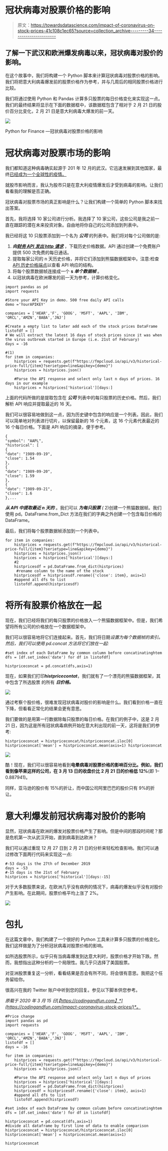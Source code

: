 # 冠状病毒对股票价格的影响

> 原文：<https://towardsdatascience.com/impact-of-coronavirus-on-stock-prices-41c108c1ec65?source=collection_archive---------34----------------------->

## 了解一下武汉和欧洲爆发病毒以来，冠状病毒对股价的影响。

在这个故事中，我们将构建一个 Python 脚本来计算冠状病毒对股票价格的影响。我们将把意大利病毒爆发前的股票价格作为参考，并与几周后的相同股票价格进行比较。

我们将通过使用 Python 和 Pandas 计算多只股票的每日价格变化来实现这一点。我们的最终结果将显示在下面的数据框中，该数据框包含了相对于 2 月 21 日的股价百分比变化，2 月 21 日是意大利病毒大爆发的前一天。

![](img/cec9b89f6d6e097bd28bc130d39635f5.png)

Python for Finance —冠状病毒对股票价格的影响

# 冠状病毒对股票市场的影响

我们都知道这种病毒确实起源于 201 年 12 月的武汉。它迅速发展到其他国家，最终[已经成为一个全球性的疫情。](https://www.nytimes.com/2020/03/11/health/coronavirus-pandemic-who.html)

就股市影响而言，我认为股市只是在意大利疫情爆发后才受到病毒的影响。让我们看看我的理解是否正确。

冠状病毒对股票市场的真正影响是什么？让我们构建一个简单的 Python 脚本来找出答案。

首先，我将选择 10 家公司进行分析。我选择了 10 家公司，这些公司是我之前一直在跟踪的潜在未来投资对象。自由地将你自己的公司添加到列表中。

我已经将这 10 只股票添加到一个名为 ***公司*** 的列表中。我们将对每个公司做的是:

1.  ***向[财务 API 发出 http 请求](https://fmpcloud.io/documentation)*** ，下载历史价格数据。API 通过创建一个免费账户提供 500 次免费的每日通话。
2.  提取每家公司的 n 天历史价格，并将它们添加到熊猫数据框架中。注意:检查 [API 历史价格端点](https://fmpcloud.io/api/v3/historical-price-full/AAPL?serietype=line&apikey=demo)以查看 API 响应的结构。
3.  将每个股票数据帧连接成一个 **s *单个数据帧*** 。
4.  以冠状病毒在欧洲爆发的前一天为参考，计算价格变化。

```
import pandas as pd
import requests

#Store your API Key in demo. 500 free daily API calls
demo ='YourAPIKEY'

companies = ['HEAR','F', 'GOOG', 'MSFT', 'AAPL', 'IBM', 'ORCL','AMZN','BABA','JNJ']

#Create a empty list to later add each of the stock prices DataFrame
listofdf = []
# We will extract the latest 16 days of stock prices since it was when the virus outbreak started in Europe (i.e. 21st of February)
days = -16

#(1)
for item in companies:
    histprices = requests.get(f"https://fmpcloud.io/api/v3/historical-price-full/{item}?serietype=line&apikey={demo}")
    histprices = histprices.json()

    #Parse the API response and select only last n days of prices. 16 days in our example
    histprices = histprices['historical'][days:]
```

上面的代码所做的是提取包含在 ***公司*** 列表中的每只股票的历史价格。然后，我们解析 API 响应并提取最近的 16 天。

我们可以很容易地做到这一点，因为历史键中包含的响应是一个列表。因此，我们可以简单地对列表进行切片，以保留最新的 16 个元素，这 16 个元素代表最近的 16 个每日价格。下面是 API 响应的摘录，便于参考。

```
{
"symbol": "AAPL",
"historical": [
{
"date": "1989-09-19",
"close": 1.54
},
{
"date": "1989-09-20",
"close": 1.59
},
{
"date": "1989-09-21",
"close": 1.6
},...
```

***从 API 中提取最近 n 天的*** 。我们可以 ***为每只股票*** *(* 2)创建一个熊猫数据帧。我们使用 pd。DataFrame.from_Dict 方法在我们的字典之外创建一个包含每日价格的 DataFrame。

最后，我们将每个股票数据帧添加到一个列表中。

```
for item in companies:
    histprices = requests.get(f"https://fmpcloud.io/api/v3/historical-price-full/{item}?serietype=line&apikey={demo}")
    histprices = histprices.json()
    histprices = histprices['historical'][days:]  
    #2
    histpricesdf = pd.DataFrame.from_dict(histprices)
     #rename column to the name of the stock
    histpricesdf = histpricesdf.rename({'close': item}, axis=1) 
    #append all dfs to list
    listofdf.append(histpricesdf)
```

# 将所有股票价格放在一起

现在，我们已经将我们的每只股票的价格放入一个熊猫数据框架中。但是，我们希望将所有公司的价格放在一个数据框架中。

我们可以很容易地将它们连接起来。首先，我们将日期*设置为每个数据帧的索引。然后，我们可以使用 pd.concat 方法将它们放在一起:*

```
#set index of each DataFrame by common column before concatinatinghtem
dfs = [df.set_index('date') for df in listofdf]

histpriceconcat = pd.concat(dfs,axis=1)
```

现在，如果我们打印***histpricecontat***，我们就有了一个漂亮的熊猫数据框架，其中包含了所选股票 的所有 ***日价格。***

![](img/720b487e6e2ebb6767f7e834b70f52d8.png)

通过考察个股价格，很难发现冠状病毒对股价的影响是什么。我们看到价格一直在下降，但看看正常化的结果会更有意思。

我们要做的是用第一行数据除每只股票的每日价格。在我们的例子中，这是 2 月 21 日，因为这是所有冠状病毒病例开始在意大利出现的前一天，这将是我们的参考:

```
histpriceconcat = histpriceconcat/histpriceconcat.iloc[0] histpriceconcat['mean'] = histpriceconcat.mean(axis=1) histpriceconcat
```

![](img/e6d09995958ce1e21493453c43bad717.png)

酷！现在，我们可以很容易地看到**电晕病毒对股票价格的影响百分比。例如，我们看到像苹果这样的公司，在 3 月 13 日的收盘价比 2 月 21 日的价格低 12%**(即 1–0.887941)。

同样，亚马逊的股价有 15%的折让，而中国公司阿里巴巴的股价只有 9%的折让。

# 意大利爆发前冠状病毒对股价的影响

显然，冠状病毒在欧洲的爆发对股票价格产生了影响。但是中间的那段时间呢？那是危机第一次从武汉开始，直到病毒到达欧洲？

我们可以通过重现 12 月 27 日到 2 月 21 日的分析来轻松检查影响。我们可以通过修改下面两行代码来实现这一点:

```
#-53 days is the 27th of December 2019
days = -53 
#-15 days is the 21st of February   
histprices = histprices['historical'][days:-15]
```

对于大多数股票来说，在欧洲几乎没有病例的情况下，病毒的爆发似乎没有对股价产生影响。在此期间，股票价格平均上涨了 2%。

![](img/29bdcc455c048370ac5f932fbb0521e5.png)

# 包扎

在这篇文章中，我们构建了一个很好的 Python 工具来计算多只股票的价格变化。我们这样做是为了分析冠状病毒对股票价格的影响。

如所选股票所示，似乎只有当病毒爆发到达意大利时，股票价格才开始下跌。然而，我想指出这种分析的一个局限性。我几乎只选择了美国股票。

对亚洲股票重复这一分析，看看结果是否会有所不同，将会很有意思。我把这个任务留给你。

很高兴在我的 Twitter 账户中听到您的回复。参见以下脚本供您参考。

*原载于 2020 年 3 月 15 日*[*【https://codingandfun.com】*](https://codingandfun.com/impact-coronavirus-stock-prices/)*。*

```
#Price change
import pandas as pd
import requests

companies = ['HEAR','F', 'GOOG', 'MSFT', 'AAPL', 'IBM', 'ORCL','AMZN','BABA','JNJ']
listofdf = []
days = -16

for item in companies:
    histprices = requests.get(f"https://fmpcloud.io/api/v3/historical-price-full/{item}?serietype=line&apikey={demo}")
    histprices = histprices.json()

    #Parse the API response and select only last n days of prices
    histprices = histprices['historical'][days:]
    histpricesdf = pd.DataFrame.from_dict(histprices)
    histpricesdf = histpricesdf.rename({'close': item}, axis=1) 
    #append all dfs to list
    listofdf.append(histpricesdf)

#set index of each DataFrame by common column before concatinatinghtem
dfs = [df.set_index('date') for df in listofdf]

histpriceconcat = pd.concat(dfs,axis=1)
#divide all dataframe by first line of data to enable comparison
histpriceconcat = histpriceconcat/histpriceconcat.iloc[0]
histpriceconcat['mean'] = histpriceconcat.mean(axis=1)

histpriceconcat
```